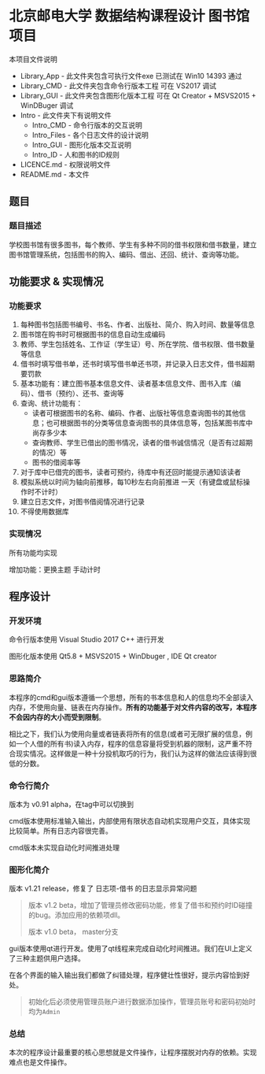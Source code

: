 # 北京邮电大学 数据结构课程设计 图书馆项目

本项目文件说明

* Library_App - 此文件夹包含可执行文件exe 已测试在 Win10 14393 通过
* Library_CMD - 此文件夹包含命令行版本工程 可在 VS2017 调试
* Library_GUI - 此文件夹包含图形化版本工程 可在 Qt Creator + MSVS2015 + WinDBuger 调试
* Intro - 此文件夹下有说明文件
  * Intro_CMD - 命令行版本的交互说明
  * Intro_Files - 各个日志文件的设计说明
  * Intro_GUI - 图形化版本交互说明
  * Intro_ID - 人和图书的ID规则
* LICENCE.md - 权限说明文件
* README.md - 本文件

## 题目

### 题目描述

学校图书馆有很多图书，每个教师、学生有多种不同的借书权限和借书数量，建立图书馆管理系统，包括图书的购入、编码、借出、还回、统计、查询等功能。

## 功能要求 & 实现情况

### 功能要求

1. 每种图书包括图书编号、书名、作者、出版社、简介、购入时间、数量等信息
2. 图书馆在购书时可根据图书的信息自动生成编码
3. 教师、学生包括姓名、工作证（学生证）号、所在学院、借书权限、借书数量等信息
4. 借书时填写借书单，还书时填写借书单还书项，并记录入日志文件，借书超期要罚款
5. 基本功能有：建立图书基本信息文件、读者基本信息文件、图书入库（编码）、借书（预约）、还书、查询等
6. 查询、统计功能有：
    * 读者可根据图书的名称、编码、作者、出版社等信息查询图书的其他信息；也可根据图书的分类等信息查询图书的具体信息等，包括某图书库中尚存多少本
    * 查询教师、学生已借出的图书情况，读者的借书诚信情况（是否有过超期的情况）等
    * 图书的借阅率等
7. 对于库中已借完的图书，读者可预约，待库中有还回时能提示通知该读者
8. 模拟系统以时间为轴向前推移，每10秒左右向前推进 一天（有键盘或鼠标操作时不计时）
9. 建立日志文件，对图书借阅情况进行记录
10. 不得使用数据库

### 实现情况

所有功能均实现

增加功能：更换主题 手动计时

## 程序设计

### 开发环境

命令行版本使用 Visual Studio 2017 C++ 进行开发

图形化版本使用 Qt5.8 + MSVS2015 + WinDbuger , IDE Qt creator

### 思路简介

本程序的cmd和gui版本遵循一个思想，所有的书本信息和人的信息均不全部读入内存，不使用向量、链表在内存操作。**所有的功能基于对文件内容的改写，本程序不会因内存的大小而受到限制**。

相比之下，我们认为使用向量或者链表将所有的信息(或者可无限扩展的信息，例如一个人借的所有书)读入内存，程序的信息容量将受到机器的限制，这严重不符合现实情况。这样做是一种十分投机取巧的行为，我们认为这样的做法应该得到很低的分数。

### 命令行简介

版本为 v0.91 alpha，在tag中可以切换到

cmd版本使用标准输入输出，内部使用有限状态自动机实现用户交互，具体实现比较简单。所有日志内容很完善。

cmd版本未实现自动化时间推进处理

### 图形化简介

版本 v1.21 release，修复了 日志项-借书 的日志显示异常问题

> 版本 v1.2 beta，增加了管理员修改密码功能，修复了借书和预约时ID碰撞的bug。添加应用的依赖项dll。
>
> 版本 v1.0 beta， master分支

gui版本使用qt进行开发。使用了qt线程来完成自动化时间推进。我们在UI上定义了三种主题供用户选择。

在各个界面的输入输出我们都做了纠错处理，程序健壮性很好，提示内容恰到好处。

> 初始化后必须使用管理员账户进行数据添加操作，管理员账号和密码初始时均为`Admin`

### 总结

本次的程序设计最重要的核心思想就是文件操作，让程序摆脱对内存的依赖。实现难点也是文件操作。
